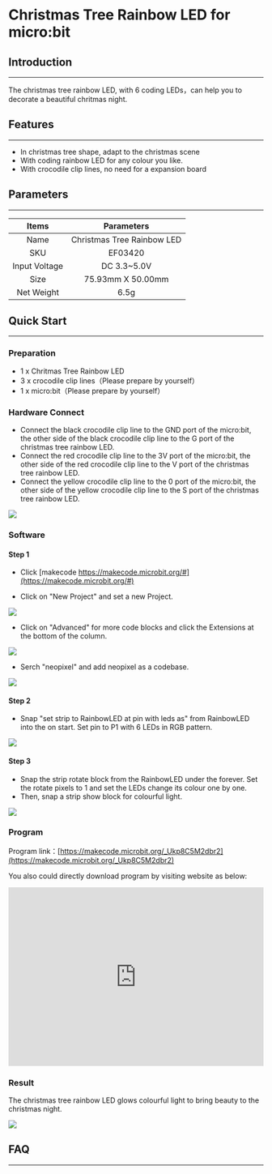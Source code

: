 # Christmas Tree Rainbow LED for micro:bit

## Introduction
---
 The christmas tree rainbow LED, with 6 coding LEDs，can help you to decorate a beautiful chritmas night.

## Features
---
- In christmas tree shape, adapt to the christmas scene
- With coding rainbow LED for any colour you like.
- With crocodile clip lines, no need for a expansion board

## Parameters
---
|Items|Parameters|
|:-:|:-:|
|Name|Christmas Tree Rainbow LED|
|SKU| EF03420|
|Input Voltage|DC 3.3~5.0V|
|Size|75.93mm X 50.00mm|
|Net Weight|6.5g|


## Quick Start  
---
### Preparation
- 1 x Chritmas Tree Rainbow LED
- 3 x crocodile clip lines（Please prepare by yourself）
- 1 x micro:bit（Please prepare by yourself）

### Hardware Connect   
- Connect the black crocodile clip line to the GND port of the micro:bit, the other side of the black crocodile clip line to the G port of the christmas tree rainbow LED.
- Connect the red crocodile clip line to the 3V port of the micro:bit, the other side of the red crocodile clip line to the V port of the christmas tree rainbow LED.
- Connect the yellow crocodile clip line to the 0 port of the micro:bit, the other side of the yellow crocodile clip line to the S port of the christmas tree rainbow LED.

![](./images/8uQCfYE.jpg)

### Software  
#### Step 1

- Click [makecode https://makecode.microbit.org/#](https://makecode.microbit.org/#)

- Click on "New Project" and set a new Project.

![](./images/t34k5Zb.png)

- Click on "Advanced" for more code blocks and click the Extensions at the bottom of the column.

![](./images/Zg0fO6x.png)

- Serch "neopixel" and add neopixel as a codebase.

![](./images/pqB776X.png)

#### Step 2

- Snap "set strip to RainbowLED at pin with leds as" from RainbowLED into the on start. Set pin to P1 with 6 LEDs in RGB pattern.

![](./images/qCgKGXD.png)

#### Step 3

- Snap the strip rotate block from the RainbowLED under the forever. Set the rotate pixels to 1 and set the LEDs change its colour one by one.
- Then, snap a strip show block for colourful light. 

![](./images/LMHM9JS.png)

### Program

Program link：[https://makecode.microbit.org/_Ukp8C5M2dbr2](https://makecode.microbit.org/_Ukp8C5M2dbr2)

You also could directly download program by visiting website as below:

<div style="position:relative;height:0;padding-bottom:70%;overflow:hidden;"><iframe style="position:absolute;top:0;left:0;width:100%;height:100%;" src="https://makecode.microbit.org/#pub:_Ukp8C5M2dbr2" frameborder="0" sandbox="allow-popups allow-forms allow-scripts allow-same-origin"></iframe></div>

### Result 

The christmas tree rainbow LED glows colourful light to bring beauty to the christmas night.

![](./images/fDvmCab.gif)

## FAQ
---
